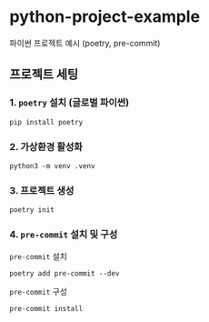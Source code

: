 # python-project-example

파이썬 프로젝트 예시 (poetry, pre-commit)

## 프로젝트 세팅

### 1. `poetry` 설치 (글로벌 파이썬)

```shell
pip install poetry
```

### 2. 가상환경 활성화

```shell
python3 -m venv .venv
```

### 3. 프로젝트 생성

```shell
poetry init
```

### 4. `pre-commit` 설치 및 구성

`pre-commit` 설치
```shell
poetry add pre-commit --dev
```

`pre-commit` 구성
```shell
pre-commit install
```
